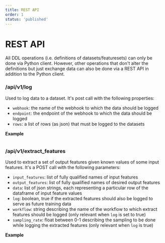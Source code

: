 ```yaml
---
title: REST API
order: 1
status: 'published'
---
```


# REST API

All DDL operations (i.e. definitions of datasets/featuresets) can only be done via Python client. However, other operations that don't alter the definitions but just exchange data can also be done via a REST API in addition to the Python client.

### /api/v1/log

Used to log data to a dataset. It's post call with the following properties:

* `webhook`: the name of the webhook to which the data should be logged
* `endpoint`: the endpoint of the webhook to which the data should be logged
* `rows`: a list of rows (as json) that must be logged to the datasets

**Example**

<pre snippet="api-reference/rest-api#rest_log_api"></pre>

### /api/v1/extract\_features


Used to extract a set of output features given known values of some input features. It's a POST call with the following parameters:

* `input_features`: list of fully qualified names of input features
* `output_features`: list of fully qualified names of desired output features
* `data`: list of json strings, each representing a particular row of the dataframe of input feature values
* `log`: boolean, true if the extracted features should also be logged to serve as future training data
* `workflow`: string describing the name of the workflow to which extract features should be logged (only relevant when `log` is set to true)
* `sampling_rate`: float between 0-1 describing the sampling to be done while logging the extracted features (only relevant when `log` is true)

**Example**

<pre snippet="api-reference/rest-api#rest_extract_features_api"></pre>

